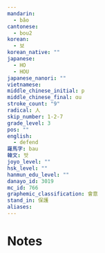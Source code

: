 ```yaml
---
mandarin:
  - bǎo
cantonese:
  - bou2
korean:
  - 보
korean_native: ""
japanese:
  - HO
  - HOU
japanese_nanori: ""
vietnamese:
middle_chinese_initial: p
middle_chinese_final: ɑu
stroke_count: "9"
radical: 人
skip_number: 1-2-7
grade_level: 3
pos: ""
english:
  - defend
羅馬字: bau
韓文: 밧
joyo_level: ""
hsk_level: ""
hanmun_edu_level: ""
danayo_id: 3019
mc_id: 766
graphemic_classification: 會意
stand_in: 保護
aliases:
---
```


# Notes
